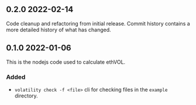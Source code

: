 ## 0.2.0 2022-02-14

Code cleanup and refactoring from initial release. Commit history contains a more detailed history of what has changed.

## 0.1.0 2022-01-06

This is the nodejs code used to calculate ethVOL.

### Added

- `volatility check -f <file>` cli for checking files in the `example` directory.